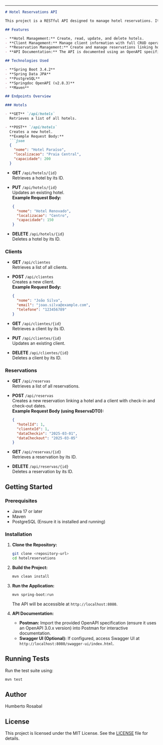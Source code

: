 
---

```markdown
# Hotel Reservations API

This project is a RESTful API designed to manage hotel reservations. It provides endpoints for managing hotels, clients, and reservations, allowing you to perform CRUD operations on these entities. The API is built using Spring Boot and follows a layered architecture to keep the code clean and maintainable.

## Features

- **Hotel Management:** Create, read, update, and delete hotels.
- **Client Management:** Manage client information with full CRUD operations.
- **Reservation Management:** Create and manage reservations linking hotels with clients along with check-in and check-out dates.
- **API Documentation:** The API is documented using an OpenAPI specification, which can be imported into Postman for interactive documentation.

## Technologies Used

- **Spring Boot 3.4.2**
- **Spring Data JPA**
- **PostgreSQL**
- **Springdoc OpenAPI (v2.8.3)**
- **Maven**

## Endpoints Overview

### Hotels

- **GET** `/api/hotels`  
  Retrieves a list of all hotels.

- **POST** `/api/hotels`  
  Creates a new hotel.  
  **Example Request Body:**
  ```json
  {
    "nome": "Hotel Paraíso",
    "localizacao": "Praia Central",
    "capacidade": 200
  }
  ```

- **GET** `/api/hotels/{id}`  
  Retrieves a hotel by its ID.

- **PUT** `/api/hotels/{id}`  
  Updates an existing hotel.  
  **Example Request Body:**
  ```json
  {
    "nome": "Hotel Renovado",
    "localizacao": "Centro",
    "capacidade": 150
  }
  ```

- **DELETE** `/api/hotels/{id}`  
  Deletes a hotel by its ID.

### Clients

- **GET** `/api/clientes`  
  Retrieves a list of all clients.

- **POST** `/api/clientes`  
  Creates a new client.  
  **Example Request Body:**
  ```json
  {
    "nome": "João Silva",
    "email": "joao.silva@example.com",
    "telefone": "123456789"
  }
  ```

- **GET** `/api/clientes/{id}`  
  Retrieves a client by its ID.

- **PUT** `/api/clientes/{id}`  
  Updates an existing client.

- **DELETE** `/api/clientes/{id}`  
  Deletes a client by its ID.

### Reservations

- **GET** `/api/reservas`  
  Retrieves a list of all reservations.

- **POST** `/api/reservas`  
  Creates a new reservation linking a hotel and a client with check-in and check-out dates.  
  **Example Request Body (using ReservaDTO):**
  ```json
  {
    "hotelId": 1,
    "clienteId": 1,
    "dataCheckin": "2025-03-01",
    "dataCheckout": "2025-03-05"
  }
  ```

- **GET** `/api/reservas/{id}`  
  Retrieves a reservation by its ID.

- **DELETE** `/api/reservas/{id}`  
  Deletes a reservation by its ID.

## Getting Started

### Prerequisites

- Java 17 or later
- Maven
- PostgreSQL (Ensure it is installed and running)

### Installation

1. **Clone the Repository:**
   ```bash
   git clone <repository-url>
   cd hotelreservations
   ```

2. **Build the Project:**
   ```bash
   mvn clean install
   ```

3. **Run the Application:**
   ```bash
   mvn spring-boot:run
   ```
   The API will be accessible at `http://localhost:8080`.

4. **API Documentation:**
   - **Postman:** Import the provided OpenAPI specification (ensure it uses an OpenAPI 3.0.x version) into Postman for interactive documentation.
   - **Swagger UI (Optional):** If configured, access Swagger UI at `http://localhost:8080/swagger-ui/index.html`.

## Running Tests

Run the test suite using:
```bash
mvn test
```

## Author

Humberto Rosabal

## License

This project is licensed under the MIT License. See the [LICENSE](LICENSE) file for details.
```
